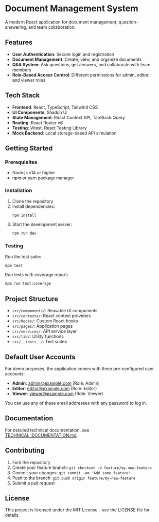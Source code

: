 
# Document Management System

A modern React application for document management, question-answering, and team collaboration.

## Features

- **User Authentication**: Secure login and registration
- **Document Management**: Create, view, and organize documents
- **Q&A System**: Ask questions, get answers, and collaborate with team members
- **Role-Based Access Control**: Different permissions for admin, editor, and viewer roles

## Tech Stack

- **Frontend**: React, TypeScript, Tailwind CSS
- **UI Components**: Shadcn UI
- **State Management**: React Context API, TanStack Query
- **Routing**: React Router v6
- **Testing**: Vitest, React Testing Library
- **Mock Backend**: Local storage-based API simulation

## Getting Started

### Prerequisites

- Node.js v14 or higher
- npm or yarn package manager

### Installation

1. Clone the repository
2. Install dependencies:
   ```bash
   npm install
   ```
3. Start the development server:
   ```bash
   npm run dev
   ```

### Testing

Run the test suite:
```bash
npm test
```

Run tests with coverage report:
```bash
npm run test:coverage
```

## Project Structure

- `src/components/`: Reusable UI components
- `src/contexts/`: React context providers
- `src/hooks/`: Custom React hooks
- `src/pages/`: Application pages
- `src/services/`: API service layer
- `src/lib/`: Utility functions
- `src/__tests__/`: Test suites

## Default User Accounts

For demo purposes, the application comes with three pre-configured user accounts:

- **Admin**: admin@example.com (Role: Admin)
- **Editor**: editor@example.com (Role: Editor)
- **Viewer**: viewer@example.com (Role: Viewer)

You can use any of these email addresses with any password to log in.

## Documentation

For detailed technical documentation, see [TECHNICAL_DOCUMENTATION.md](./TECHNICAL_DOCUMENTATION.md).

## Contributing

1. Fork the repository
2. Create your feature branch: `git checkout -b feature/my-new-feature`
3. Commit your changes: `git commit -am 'Add some feature'`
4. Push to the branch: `git push origin feature/my-new-feature`
5. Submit a pull request

## License

This project is licensed under the MIT License - see the LICENSE file for details.
